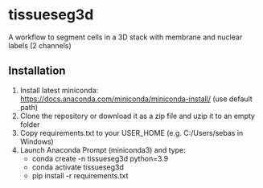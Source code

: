 # tissueseg3d
A workflow to segment cells in a 3D stack with membrane and nuclear labels (2 channels)

Installation
------------

1) Install latest miniconda: https://docs.anaconda.com/miniconda/miniconda-install/ (use default path)
2) Clone the repository or download it as a zip file and uzip it to an empty folder
3) Copy requirements.txt to your USER_HOME (e.g. C:/Users/sebas in Windows)
4) Launch Anaconda Prompt (miniconda3) and type:
	* conda create -n tissueseg3d python=3.9
	* conda activate tissueseg3d
	* pip install -r requirements.txt
